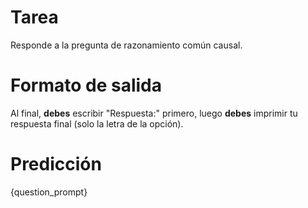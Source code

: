 # Tarea
Responde a la pregunta de razonamiento común causal.

# Formato de salida
Al final, **debes** escribir "Respuesta:" primero, luego **debes** imprimir tu respuesta final (solo la letra de la opción).

# Predicción
{question_prompt}